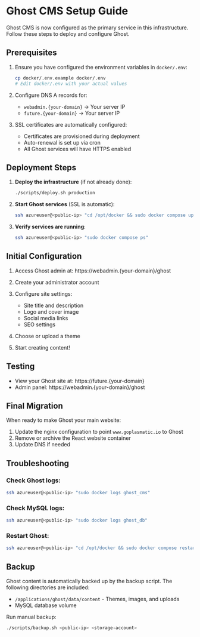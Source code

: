 # Ghost CMS Setup Guide

Ghost CMS is now configured as the primary service in this infrastructure. Follow these steps to deploy and configure Ghost.

## Prerequisites

1. Ensure you have configured the environment variables in `docker/.env`:
   ```bash
   cp docker/.env.example docker/.env
   # Edit docker/.env with your actual values
   ```

2. Configure DNS A records for:
   - `webadmin.{your-domain}` → Your server IP
   - `future.{your-domain}` → Your server IP

3. SSL certificates are automatically configured:
   - Certificates are provisioned during deployment
   - Auto-renewal is set up via cron
   - All Ghost services will have HTTPS enabled

## Deployment Steps

1. **Deploy the infrastructure** (if not already done):
   ```bash
   ./scripts/deploy.sh production
   ```

2. **Start Ghost services** (SSL is automatic):
   ```bash
   ssh azureuser@<public-ip> "cd /opt/docker && sudo docker compose up -d ghost ghost_db"
   ```

3. **Verify services are running**:
   ```bash
   ssh azureuser@<public-ip> "sudo docker compose ps"
   ```

## Initial Configuration

1. Access Ghost admin at: https://webadmin.{your-domain}/ghost
2. Create your administrator account
3. Configure site settings:
   - Site title and description
   - Logo and cover image
   - Social media links
   - SEO settings

4. Choose or upload a theme
5. Start creating content!

## Testing

- View your Ghost site at: https://future.{your-domain}
- Admin panel: https://webadmin.{your-domain}/ghost

## Final Migration

When ready to make Ghost your main website:

1. Update the nginx configuration to point `www.goplasmatic.io` to Ghost
2. Remove or archive the React website container
3. Update DNS if needed

## Troubleshooting

### Check Ghost logs:
```bash
ssh azureuser@<public-ip> "sudo docker logs ghost_cms"
```

### Check MySQL logs:
```bash
ssh azureuser@<public-ip> "sudo docker logs ghost_db"
```

### Restart Ghost:
```bash
ssh azureuser@<public-ip> "cd /opt/docker && sudo docker compose restart ghost ghost_db"
```

## Backup

Ghost content is automatically backed up by the backup script. The following directories are included:
- `/applications/ghost/data/content` - Themes, images, and uploads
- MySQL database volume

Run manual backup:
```bash
./scripts/backup.sh <public-ip> <storage-account>
```
